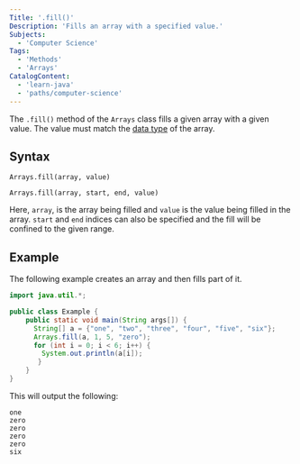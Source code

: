 ```yaml
---
Title: '.fill()'
Description: 'Fills an array with a specified value.'
Subjects:
  - 'Computer Science'
Tags:
  - 'Methods'
  - 'Arrays'
CatalogContent:
  - 'learn-java'
  - 'paths/computer-science'
---
```


The `.fill()` method of the `Arrays` class fills a given array with a given value. The value must match the [data type](https://www.codecademy.com/resources/docs/java/data-types) of the array.

## Syntax

```pseudo
Arrays.fill(array, value)

Arrays.fill(array, start, end, value)
```

Here, `array`, is the array being filled and `value` is the value being filled in the array. `start` and `end` indices can also be specified and the fill will be confined to the given range.

## Example

The following example creates an array and then fills part of it.

```java
import java.util.*;

public class Example {
    public static void main(String args[]) {
      String[] a = {"one", "two", "three", "four", "five", "six"};
      Arrays.fill(a, 1, 5, "zero");
      for (int i = 0; i < 6; i++) {
        System.out.println(a[i]);
       }
    }
}
```

This will output the following:

```shell
one
zero
zero
zero
zero
six
```
